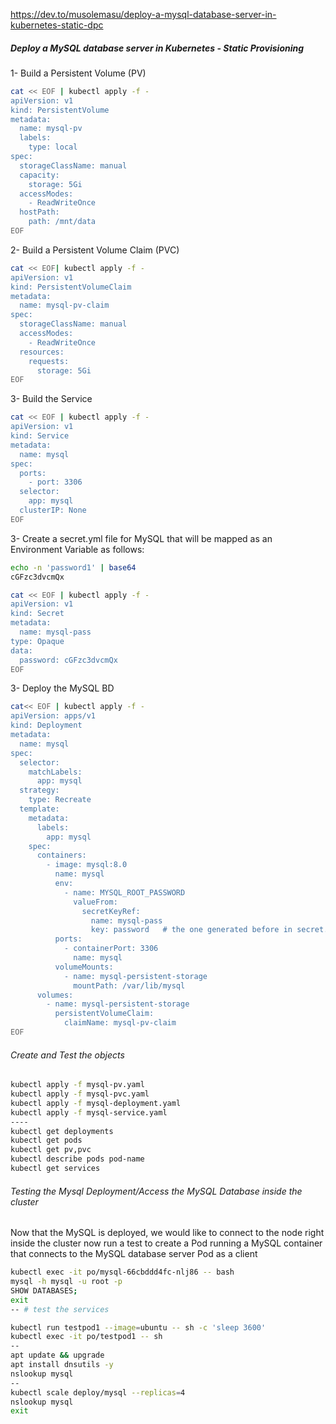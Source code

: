 
https://dev.to/musolemasu/deploy-a-mysql-database-server-in-kubernetes-static-dpc

##### Deploy a MySQL database server in Kubernetes - Static Provisioning

1- Build a Persistent Volume (PV)
``````sh
cat << EOF | kubectl apply -f -
apiVersion: v1
kind: PersistentVolume
metadata:
  name: mysql-pv
  labels:
    type: local
spec:
  storageClassName: manual
  capacity:
    storage: 5Gi
  accessModes:
    - ReadWriteOnce
  hostPath:
    path: /mnt/data
EOF
``````
2-  Build a Persistent Volume Claim (PVC)
``````sh
cat << EOF| kubectl apply -f -
apiVersion: v1
kind: PersistentVolumeClaim
metadata:
  name: mysql-pv-claim
spec:
  storageClassName: manual
  accessModes:
    - ReadWriteOnce
  resources:
    requests:
      storage: 5Gi
EOF
``````
3- Build the Service  
``````sh
cat << EOF | kubectl apply -f -
apiVersion: v1
kind: Service
metadata:
  name: mysql
spec:
  ports:
    - port: 3306
  selector:
    app: mysql
  clusterIP: None
EOF
``````
3- Create a secret.yml file for MySQL that will be mapped as an Environment Variable as follows:
``````sh
echo -n 'password1' | base64
cGFzc3dvcmQx

cat << EOF | kubectl apply -f -
apiVersion: v1
kind: Secret
metadata:
  name: mysql-pass
type: Opaque
data:
  password: cGFzc3dvcmQx
EOF
``````
3- Deploy the MySQL BD
``````sh
cat<< EOF | kubectl apply -f -
apiVersion: apps/v1
kind: Deployment
metadata:
  name: mysql
spec:
  selector:
    matchLabels:
      app: mysql
  strategy:
    type: Recreate
  template:
    metadata:
      labels:
        app: mysql
    spec:
      containers:
        - image: mysql:8.0
          name: mysql
          env:
            - name: MYSQL_ROOT_PASSWORD
              valueFrom:
                secretKeyRef:
                  name: mysql-pass
                  key: password   # the one generated before in secret.yml
          ports:
            - containerPort: 3306
              name: mysql
          volumeMounts:
            - name: mysql-persistent-storage
              mountPath: /var/lib/mysql
      volumes:
        - name: mysql-persistent-storage
          persistentVolumeClaim:
            claimName: mysql-pv-claim
EOF
``````
###### Create and Test the objects
``````sh
kubectl apply -f mysql-pv.yaml
kubectl apply -f mysql-pvc.yaml
kubectl apply -f mysql-deployment.yaml
kubectl apply -f mysql-service.yaml
----
kubectl get deployments
kubectl get pods
kubectl get pv,pvc
kubectl describe pods pod-name
kubectl get services

``````
###### Testing the Mysql Deployment/Access the MySQL Database inside the cluster
Now that the MySQL is deployed, we would like to connect to the node right inside the cluster
now run a test to create a Pod running a MySQL container that connects to the MySQL database server Pod as a client
``````sh
kubectl exec -it po/mysql-66cbddd4fc-nlj86 -- bash
mysql -h mysql -u root -p 
SHOW DATABASES;
exit
-- # test the services

kubectl run testpod1 --image=ubuntu -- sh -c 'sleep 3600'
kubectl exec -it po/testpod1 -- sh
--
apt update && upgrade
apt install dnsutils -y
nslookup mysql
--
kubectl scale deploy/mysql --replicas=4
nslookup mysql
exit

``````